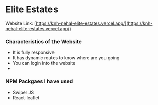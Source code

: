 # Elite Estates

Website Link: [https://knh-nehal-elite-estates.vercel.app/](https://knh-nehal-elite-estates.vercel.app/)

### Characteristics of the Website

- It is fully responsive
- It has dynamic routes to know where are you going
- You can login into the website
-

### NPM Packgaes I have used

- Swiper JS
- React-leaflet
